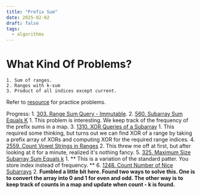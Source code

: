 ```yaml
---
title: "Prefix Sum"
date: 2025-02-02
draft: false
tags:
  - algorithms
---
```


# What Kind Of Problems?
	1. Sum of ranges.
	2. Ranges with k-sum
	3. Product of all indices except current.
Refer to [resource](https://leetcode.com/discuss/study-guide/5119937/Prefix-Sum-Problems)
for practice problems.

Progress: 
	1. [303. Range Sum Query - Immutable](https://leetcode.com/problems/range-sum-query-immutable/description/). 
	2. [560. Subarray Sum Equals K](https://leetcode.com/problems/subarray-sum-equals-k/description/)
		1. This problem is interesting. We keep track of the frequency of the prefix sums in a map.
	3. [1310. XOR Queries of a Subarray](https://leetcode.com/problems/xor-queries-of-a-subarray/)
		1. This required some thinking, but turns out we can find XOR of a range by taking a prefix array of XORs and computing XOR for the required range indices.
	4. [2559. Count Vowel Strings in Ranges](https://leetcode.com/problems/count-vowel-strings-in-ranges/description/)
		2. This threw me off at first, but after looking at it for a minute, realized it's nothing fancy.
	5. [325. Maximum Size Subarray Sum Equals k](https://leetcode.com/problems/maximum-size-subarray-sum-equals-k/description/)
		1. ** This is a variation of the standard patter. You store index instead of frequency. **
	6. [1248. Count Number of Nice Subarrays](https://leetcode.com/problems/count-number-of-nice-subarrays/description/)
		2. **Fumbled a little bit here. Found two ways to solve this. One is to convert the array into 0 and 1 for even and odd. The other way is to keep track of counts in a map and update when count - k is found.**

